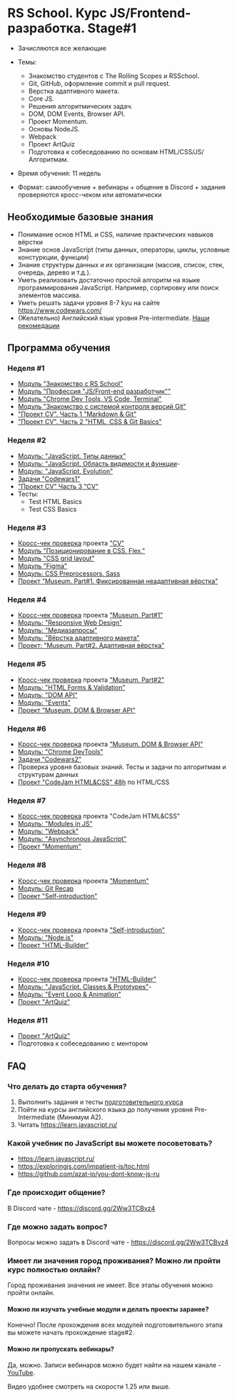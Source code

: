 # RS School. Курс JS/Frontend-разработка. Stage#1
- Зачисляются все желающие
- Темы:
    - Знакомство студентов с The Rolling Scopes и RSSchool.
    - Git, GitHub, оформление commit и pull request.
    - Верстка адаптивного макета.
    - Core JS.
    - Решения алгоритмических задач.
    - DOM, DOM Events, Browser API.
    - Проект Momentum.
    - Основы NodeJS.
    - Webpack
    - Проект ArtQuiz
    - Подготовка к собеседованию по основам HTML/CSS/JS/Алгоритмам.

- Время обучения: 11 недель
- Формат: самообучение + вебинары + общение в Discord + задания проверяются кросс-чеком или автоматически

## Необходимые базовые знания
- Понимание основ HTML и CSS, наличие практических навыков вёрстки
- Знание основ JavaScript (типы данных, операторы, циклы, условные констуркции, функции)
- Знание структуры данных и их организации (массив, список, стек, очередь, дерево и т.д.). 
- Уметь реализовать достаточно простой алгоритм на языке программирования JavaScript. Например, сортировку или поиск элементов массива.
- Уметь решать задачи уровня 8-7 kyu на сайте https://www.codewars.com/
- (Желательно) Английский язык уровня Pre-intermediate. [Наши рекомедации](https://github.com/rolling-scopes-school/tasks/blob/master/tasks/materials/english.md)

## Программа обучения
### Неделя #1 
- [Модуль "Знакомство с RS School"](../stage0/modules/rs-school-intro/)
- [Модуль "Профессия \"JS/Front-end разработчик\""](../stage0/modules/js-fe-developer/)
- [Модуль "Chrome Dev Tools, VS Code, Terminal"](../stage0/modules/basic-tools/)
- [Модуль "Знакомство с системой контроля версий Git"](../stage0/modules/git/) 
- ["Проект CV". Часть 1 "Markdown & Git"](../tasks/cv/git-markdown.md)
- ["Проект CV". Часть 2 "HTML, CSS & Git Basics"](../tasks/cv/html-css-git.md)

### Неделя #2
- [Модуль: "JavaScript. Типы данных"](modules/js-basics/)
- [Модуль: "JavaScript. Область видимости и функции](modules/functions/)- 
- [Модуль: "JavaScript. Evolution"](modules/js-evolution/)
- [Задачи "Codewars1"](../tasks/codewars/Codewars1-2021Q3.md)
- ["Проект CV" Часть 3 "CV"](../tasks/cv/cv.md)
- Тесты:
    - Test HTML Basics	
    - Test CSS Basics

### Неделя #3
- [Кросс-чек проверка](https://docs.rs.school/#/cross-check-flow) проекта ["CV"](../tasks/cv/cv.md) 
- [Модуль "Позиционирование в CSS. Flex."](../stage0/modules/css-positioning/)
- [Модуль "CSS grid layout"](modules/css-grid/)
- [Модуль "Figma"](../stage0/modules/figma/)
- [Модуль: CSS Preprocessors. Sass](modules/sass/)
- [Проект "Museum. Part#1. Фиксированная неадаптивная вёрстка"](../tasks/museum/museum-stage1.md)

### Неделя #4
- [Кросс-чек проверка](https://docs.rs.school/#/cross-check-flow) проекта ["Museum. Part#1"](../tasks/museum/museum-stage1.md)
- [Модуль: "Responsive Web Design"](modules/responsive-web-design/)
- [Модуль: "Медиазапросы"](modules/media-queries/)
- [Модуль: "Вёрстка адаптивного макета"](modules/markup-livecoding/)
- [Проект: "Museum. Part#2. Адаптивная вёрстка"](../tasks/museum/museum-adaptive.md)

### Неделя #5
- [Кросс-чек проверка](https://docs.rs.school/#/cross-check-flow) проекта ["Museum. Part#2"](../tasks/museum/museum-adaptive.md)
- [Модуль: "HTML Forms & Validation"](modules/html-form/)
- [Модуль: "DOM API"](modules/dom-api/)
- [Модуль: "Events"](modules/events/)
- [Проект "Museum. DOM & Browser API"](../tasks/museum/museum-dom.md)

### Неделя #6
- [Кросс-чек проверка](https://docs.rs.school/#/cross-check-flow) проекта ["Museum. DOM & Browser API"](../tasks/museum/museum-dom.md)
- [Модуль: "Chrome DevTools"](modules/chrome-devtools/)
- [Задачи "Codewars2"](../tasks/codewars/Codewars2-2021Q3.md)
- Проверка уровня базовых знаний. Тесты и задачи по алгоритмам и структурам данных
- [Проект "CodeJam HTML&CSS" 48h](https://docs.rs.school/#/rs-app-tasks?id=codejam) по HTML/CSS 

### Неделя #7
- [Кросс-чек проверка](https://docs.rs.school/#/cross-check-flow) проекта "CodeJam HTML&CSS"
- [Модуль: "Modules in JS"](modules/modules-in-js/)
- [Модуль: "Webpack"](modules/webpack/)
- [Модуль: "Asynchronous JavaScript"](modules/async/)
- [Проект "Momentum"](../tasks/momentum/momentum-stage1.md)

### Неделя #8
- [Кросс-чек проверка](https://docs.rs.school/#/cross-check-flow) проекта ["Momentum"](../tasks/momentum/momentum-stage1.md)
- [Модуль: Git Recap](modules/git-recap/)
- [Проект "Self-introduction"](modules/self-introduction/)

### Неделя #9
- [Кросс-чек проверка](https://docs.rs.school/#/cross-check-flow) проекта ["Self-introduction"](modules/self-introduction/)
- [Модуль: "Node.js"](modules/node-materials/)
- [Проект "HTML-Builder"](modules/html-builder/)

### Неделя #10
- [Кросс-чек проверка](https://docs.rs.school/#/cross-check-flow) проекта ["HTML-Builder"](modules/html-builder/)
- [Модуль: "JavaScript. Classes & Prototypes"](modules/classes-prototypes/)- 
- [Модуль: "Event Loop & Animation"](modules/eventloop-animation/)
- [Проект "ArtQuiz"](../tasks/art-quiz/art-quiz.md)

### Неделя #11
- [Проект "ArtQuiz"](../tasks/art-quiz/art-quiz.md)
- Подготовка к собеседованию с ментором

## FAQ
### Что делать до старта обучения? 
1. Выполнить задания и тесты [подготовительного курса](../stage0/)
2. Пойти на курсы английского языка до получения уровня Pre-Intermediate (Минимум A2).
3. Читать https://learn.javascript.ru/

### Какой учебник по JavaScript вы можете посоветовать?
- https://learn.javascript.ru/
- https://exploringjs.com/impatient-js/toc.html
- https://github.com/azat-io/you-dont-know-js-ru

### Где происходит общение?
В Discord чате - https://discord.gg/2Ww3TCBvz4

### Где можно задать вопрос?
Вопросы можно задать в Discord чате - https://discord.gg/2Ww3TCBvz4

### Имеет ли значения город проживания? Можно ли пройти курс полностью онлайн?
Город проживания значения не имеет. Все этапы обучения можно пройти онлайн.

#### Можно ли изучать учебные модули и делать проекты заранее?
Конечно! После прохождения всех модулей подготовительного этапа вы можете начать прохождение stage#2.

#### Можно ли пропускать вебинары?
Да, можно. Записи вебинаров можно будет найти на нашем канале - [YouTube](https://youtube.com/c/rollingscopesschool).  

Видео удобнее смотреть на скорости 1.25 или выше.

 



